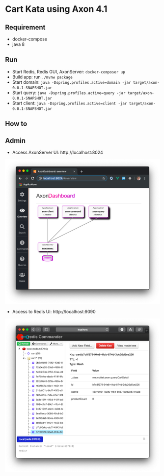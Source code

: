 # Cart Kata using Axon 4.1

## Requirement

* docker-compose
* java 8

## Run

* Start Redis, Redis GUI, AxonServer: `docker-composer up` 
* Build app: run `./mvnw package` 
* Start domain: `java -Dspring.profiles.active=domain -jar target/axon-0.0.1-SNAPSHOT.jar`
* Start query: `java -Dspring.profiles.active=query -jar target/axon-0.0.1-SNAPSHOT.jar`
* Start client: `java -Dspring.profiles.active=client -jar target/axon-0.0.1-SNAPSHOT.jar`

## How to


## Admin
* Access AxonServer UI: http://localhost:8024

![AxonServer](./static/axonserver.png)

* Access to Redis UI: http://localhost:9090

![Redis](./static/redis.png)
 


